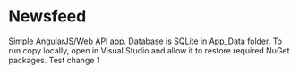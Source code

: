 # Newsfeed

Simple AngularJS/Web API app. Database is SQLite in App_Data folder. To run copy locally, open in Visual Studio and allow it to restore required NuGet packages.
Test change 1
